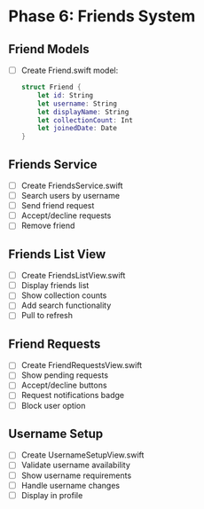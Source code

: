 # Phase 6: Friends System

## Friend Models
- [ ] Create Friend.swift model:
  ```swift
  struct Friend {
      let id: String
      let username: String
      let displayName: String
      let collectionCount: Int
      let joinedDate: Date
  }
  ```

## Friends Service
- [ ] Create FriendsService.swift
- [ ] Search users by username
- [ ] Send friend request
- [ ] Accept/decline requests
- [ ] Remove friend

## Friends List View
- [ ] Create FriendsListView.swift
- [ ] Display friends list
- [ ] Show collection counts
- [ ] Add search functionality
- [ ] Pull to refresh

## Friend Requests
- [ ] Create FriendRequestsView.swift
- [ ] Show pending requests
- [ ] Accept/decline buttons
- [ ] Request notifications badge
- [ ] Block user option

## Username Setup
- [ ] Create UsernameSetupView.swift
- [ ] Validate username availability
- [ ] Show username requirements
- [ ] Handle username changes
- [ ] Display in profile